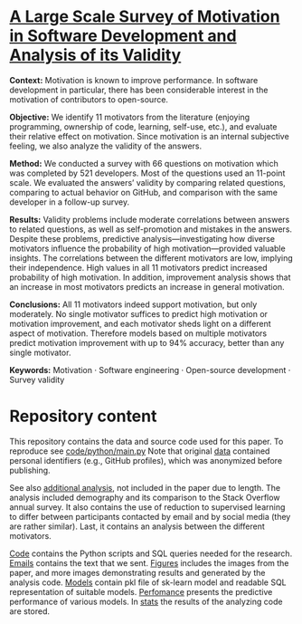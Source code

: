# [A Large Scale Survey of Motivation in Software Development and Analysis of its Validity](https://arxiv.org/pdf/2404.08303)

**Context:** Motivation is known to improve performance. In software development in particular, there has been considerable interest in the
motivation of contributors to open-source.

**Objective:** We identify 11 motivators from the literature (enjoying programming, ownership of code, learning, self-use, etc.), and evaluate their relative
effect on motivation. Since motivation is an internal subjective feeling, we also
analyze the validity of the answers.

**Method:** We conducted a survey with 66 questions on motivation which was
completed by 521 developers. Most of the questions used an 11-point scale. We
evaluated the answers’ validity by comparing related questions, comparing to
actual behavior on GitHub, and comparison with the same developer in a
follow-up survey.

**Results:** Validity problems include moderate correlations between answers to
related questions, as well as self-promotion and mistakes in the answers. Despite these problems, predictive analysis—investigating how diverse motivators
influence the probability of high motivation—provided valuable insights. The
correlations between the different motivators are low, implying their independence. High values in all 11 motivators predict increased probability of high
motivation. In addition, improvement analysis shows that an increase in most
motivators predicts an increase in general motivation.

**Conclusions:** All 11 motivators indeed support motivation, but only moderately. No single motivator suffices to predict high motivation or motivation
improvement, and each motivator sheds light on a different aspect of motivation. Therefore models based on multiple motivators predict motivation
improvement with up to 94% accuracy, better than any single motivator.

**Keywords:** Motivation · Software engineering · Open-source development · Survey validity


# Repository content
This repository contains the data and source code used for this paper.
To reproduce see [code/python/main.py](https://github.com/evidencebp/motivation/blob/master/code/python/main.py)
Note that original [data](https://github.com/evidencebp/motivation/tree/master/data) contained personal identifiers (e.g., GitHub profiles), which was anonymized before publishing.

See also [additional analysis](https://github.com/evidencebp/motivation-survey/tree/main/additional%20analysis), not included in the paper due to length.
The analysis included demography and its comparison to the Stack Overflow annual survey.
It also contains the use of reduction to supervised learning to differ between participants contacted by email and by social media (they are rather similar).
Last, it contains an analysis between the different motivators.

[Code](https://github.com/evidencebp/motivation-survey/tree/main/code) contains the Python scripts and SQL queries needed for the research. [Emails](https://github.com/evidencebp/motivation-survey/tree/main/emails) contains the text that we sent.
[Figures](https://github.com/evidencebp/motivation-survey/tree/main/figures) includes the images from the paper, and more images demonstrating results and generated by the analysis code.
[Models](https://github.com/evidencebp/motivation-survey/tree/main/models) contain pkl file of sk-learn model and readable SQL representation of suitable models.
[Perfomance](https://github.com/evidencebp/motivation-survey/tree/main/performance) presents the predictive performance of various models.
In [stats](https://github.com/evidencebp/motivation-survey/tree/main/stats) the results of the analyzing code are stored.

